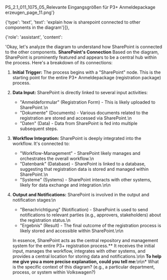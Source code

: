 PS_2.1_011_1075_05_Relevante Eingangsgrößen für P3+ Anmeldepackage erzeugen_page_11.png'}

{'type': 'text', 'text': 'explain how is sharepoint connected to other components in the diagram'}]}, 

{'role': 'assistant', 
'content': 

'Okay, let\'s analyze the diagram to understand how SharePoint is connected to the other components.
**SharePoint\'s Connection**
Based on the diagram, SharePoint is prominently featured and appears to be a central hub within the process. Here\'s a breakdown of its connections:
  1.  **Initial Trigger:** The process begins with a "SharePoint" node. This is the starting point for the entire P3+ Anmeldepackage (registration package) process.
  2.  **Data Input:** SharePoint is directly linked to several input activities:
        *   "Anmeldeformular" (Registration Form) - This is likely uploaded to SharePoint.\n
        *    "Dokumente" (Documents) -  Various documents related to the registration are stored and accessed via SharePoint.\n
        *    "Daten" (Data) - Data from SharePoint is fed into multiple subsequent steps.
  3.  **Workflow Integration:** SharePoint is deeply integrated into the workflow. It\'s connected to:
        *   "Workflow-Management" - SharePoint likely manages and orchestrates the overall workflow.\n
        *   "Datenbank" (Database) - SharePoint is linked to a database, suggesting that registration data is stored and managed within SharePoint.\n
        *   "Systeme" (Systems) - SharePoint interacts with other systems, likely for data exchange and integration.\n\n
4.  **Output and Notifications:** SharePoint is involved in the output and notification stages:\n

      *   "Benachrichtigung" (Notification) - SharePoint is used to send notifications to relevant parties (e.g., approvers, stakeholders) about the registration status.\n
      *  "Ergebnis" (Result) - The final outcome of the registration process is likely stored and accessible within SharePoint.\n\n
       
     In essence, SharePoint acts as the central repository and management system for the entire P3+ registration process.**
    It receives the initial input, manages the workflow, integrates with other systems, and provides a central location for storing data and notifications.\n\n
     **To help me give you a more precise explanation, could you tell me:**\n\n*
            What is the specific context of this diagram? (e.g., a particular department, process, or system within Volkswagen?)
